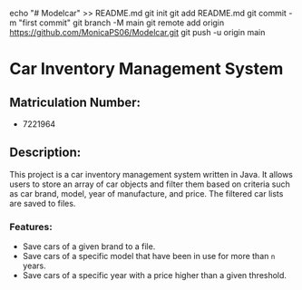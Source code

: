 echo "# Modelcar" >> README.md
git init
git add README.md
git commit -m "first commit"
git branch -M main
git remote add origin https://github.com/MonicaPS06/Modelcar.git
git push -u origin main
# Car Inventory Management System

## Matriculation Number:
- 7221964

## Description:
This project is a car inventory management system written in Java. It allows users to store an array of car objects and filter them based on criteria such as car brand, model, year of manufacture, and price. The filtered car lists are saved to files.

### Features:
- Save cars of a given brand to a file.
- Save cars of a specific model that have been in use for more than `n` years.
- Save cars of a specific year with a price higher than a given threshold.
